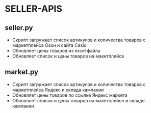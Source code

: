 # SELLER-APIS

## seller.py

- Скрипт загружает список артикулов и количества товаров с маркетплейса Озон и сайта Casio
- Обновляет цены товаров из excel файла
- Обновляет список и цены товаров на макетплейсе

## market.py


- Скрипт загружает список артикулов и количества товаров с маркетплейса Яндекс и склада кампании
- Обновляет цены товаров по ссылке Яндекс маркета
- Обновляет список и цены товаров на макетплейсе и складе кампании

